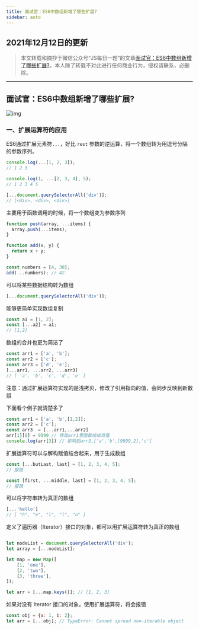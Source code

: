 ```yaml
---
title: 面试官：ES6中数组新增了哪些扩展?
sidebar: auto
---
```

<style>
      .go-to-top {
        display: block !important;
      }
</style>

## 2021年12月12日的更新
>本文转载和摘抄于微信公众号“JS每日一题”的文章[面试官：ES6中数组新增了哪些扩展?](https://mp.weixin.qq.com/s/pNruGEkPsMr0uFdJglyztA)，本人除了转载不对此进行任何商业行为，侵权请联系，必删除。
***

## **面试官：ES6中数组新增了哪些扩展?**

<img class="custom" :src="$withBase('/assets/img/img20210112/ES6shuzu01.webp')" alt="img">

### **一、扩展运算符的应用**  

ES6通过扩展元素符`...`，好比 `rest` 参数的逆运算，将一个数组转为用逗号分隔的参数序列。  
```JavaScript
console.log(...[1, 2, 3]);
// 1 2 3

console.log(1, ...[2, 3, 4], 5);
// 1 2 3 4 5

[...document.querySelectorAll('div')];
// [<div>, <div>, <div>]
```

主要用于函数调用的时候，将一个数组变为参数序列  
```JavaScript
function push(array, ...items) {
  array.push(...items);
}

function add(x, y) {
  return x + y;
}

const numbers = [4, 38];
add(...numbers); // 42
```

可以将某些数据结构转为数组  
```JavaScript
[...document.querySelectorAll('div')];
```
能够更简单实现数组复制
```JavaScript
const a1 = [1, 2];
const [...a2] = a1;
// [1,2]
```
数组的合并也更为简洁了  
```JavaScript
const arr1 = ['a', 'b'];
const arr2 = ['c'];
const arr3 = ['d', 'e'];
[...arr1, ...arr2, ...arr3]
// [ 'a', 'b', 'c', 'd', 'e' ]
```
注意：通过扩展运算符实现的是浅拷贝，修改了引用指向的值，会同步反映到新数组  

下面看个例子就清楚多了  
```JavaScript
const arr1 = ['a', 'b',[1,2]];
const arr2 = ['c'];
const arr3  = [...arr1,...arr2]
arr[1][0] = 9999 // 修改arr1里面数组成员值
console.log(arr[3]) // 影响到arr3,['a','b',[9999,2],'c']
```
扩展运算符可以与解构赋值结合起来，用于生成数组  
```JavaScript
const [...butLast, last] = [1, 2, 3, 4, 5];
// 报错

const [first, ...middle, last] = [1, 2, 3, 4, 5];
// 报错
```
可以将字符串转为真正的数组  
```JavaScript
[...'hello']
// [ "h", "e", "l", "l", "o" ]
```
定义了遍历器（Iterator）接口的对象，都可以用扩展运算符转为真正的数组  
```JavaScript

let nodeList = document.querySelectorAll('div');
let array = [...nodeList];

let map = new Map([
    [1, 'one'],
    [2, 'two'],
    [3, 'three'],
]);

let arr = [...map.keys()]; // [1, 2, 3]
```
如果对没有 Iterator 接口的对象，使用扩展运算符，将会报错  
```JavaScript
const obj = {a: 1, b: 2};
let arr = [...obj]; // TypeError: Cannot spread non-iterable object
```
